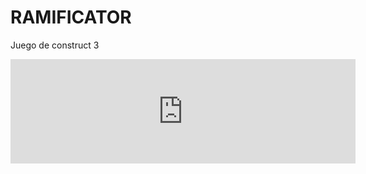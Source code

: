 # RAMIFICATOR
Juego de construct 3
<iframe frameborder="0" src="https://itch.io/embed/1335173" width="552" height="167"><a href="https://saraidl14.itch.io/ramificator">RAMIFICATOR by Saraidl14</a></iframe>
